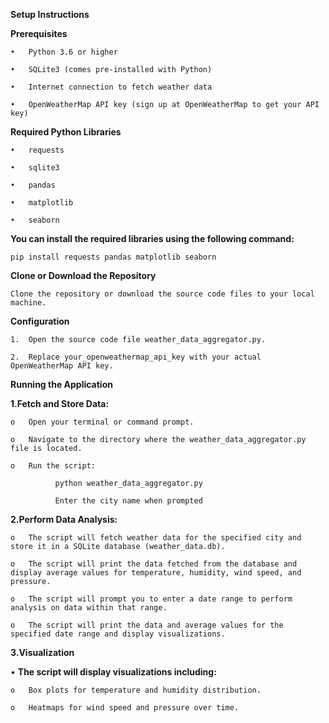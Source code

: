 **Setup Instructions**

**Prerequisites**

    •	Python 3.6 or higher
    
    •	SQLite3 (comes pre-installed with Python)
    
    •	Internet connection to fetch weather data
    
    •	OpenWeatherMap API key (sign up at OpenWeatherMap to get your API key)

**Required Python Libraries**

    •	requests
    
    •	sqlite3
    
    •	pandas
    
    •	matplotlib
    
    •	seaborn

**You can install the required libraries using the following command:**

    pip install requests pandas matplotlib seaborn
      
**Clone or Download the Repository**

    Clone the repository or download the source code files to your local machine.

**Configuration**

    1.	Open the source code file weather_data_aggregator.py.
    
    2.	Replace your_openweathermap_api_key with your actual OpenWeatherMap API key.
   
**Running the Application**

**1.Fetch and Store Data:**

    o	Open your terminal or command prompt.
    
    o	Navigate to the directory where the weather_data_aggregator.py file is located.
    
    o	Run the script:
    
              python weather_data_aggregator.py
          
        	  Enter the city name when prompted

**2.Perform Data Analysis:**

    o	The script will fetch weather data for the specified city and store it in a SQLite database (weather_data.db).
    
    o	The script will print the data fetched from the database and display average values for temperature, humidity, wind speed, and pressure.
    
    o	The script will prompt you to enter a date range to perform analysis on data within that range.
    
    o	The script will print the data and average values for the specified date range and display visualizations.

**3.Visualization**

  •	**The script will display visualizations including:**
  
    o	Box plots for temperature and humidity distribution.
    
    o	Heatmaps for wind speed and pressure over time.
